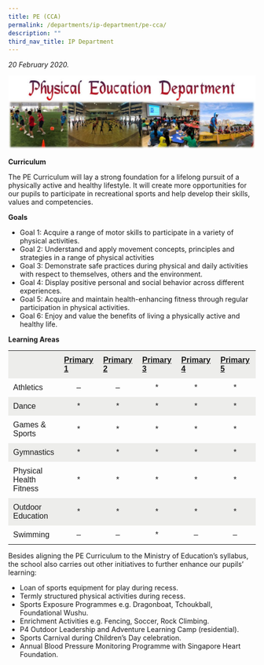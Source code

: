 ```yaml
---
title: PE (CCA)
permalink: /departments/ip-department/pe-cca/
description: ""
third_nav_title: IP Department
---
```



_20 February 2020._ 

![](/images/2020-PE-Dept-1024x304.jpg)

**Curriculum**

The PE Curriculum will lay a strong foundation for a lifelong pursuit of a physically active and healthy lifestyle. It will create more opportunities for our pupils to participate in recreational sports and help develop their skills, values and competencies.

**Goals**

*   Goal 1: Acquire a range of motor skills to participate in a variety of physical activities.
*   Goal 2: Understand and apply movement concepts, principles and strategies in a range of physical activities
*   Goal 3: Demonstrate safe practices during physical and daily activities with respect to themselves, others and the environment.
*   Goal 4: Display positive personal and social behavior across different experiences.
*   Goal 5: Acquire and maintain health-enhancing fitness through regular participation in physical activities.
*   Goal 6: Enjoy and value the benefits of living a physically active and healthy life.

**Learning Areas**

<table width="799" style="box-sizing: inherit; border-collapse: collapse; border-spacing: 0px;"><tbody style="box-sizing: inherit;"><tr style="box-sizing: inherit; background-color: rgb(237, 237, 235);"><td style="box-sizing: inherit; padding: 10px;"></td><td style="box-sizing: inherit; padding: 10px;"><span style="box-sizing: inherit; font-size: 12pt; font-family: arial, helvetica, sans-serif;"><strong style="box-sizing: inherit; font-weight: bold;"><span style="box-sizing: inherit; text-decoration: underline;">Primary 1</span></strong></span></td><td style="box-sizing: inherit; padding: 10px;"><span style="box-sizing: inherit; font-size: 12pt; font-family: arial, helvetica, sans-serif;"><strong style="box-sizing: inherit; font-weight: bold;"><span style="box-sizing: inherit; text-decoration: underline;">Primary 2</span></strong></span></td><td style="box-sizing: inherit; padding: 10px;"><span style="box-sizing: inherit; font-size: 12pt; font-family: arial, helvetica, sans-serif;"><strong style="box-sizing: inherit; font-weight: bold;"><span style="box-sizing: inherit; text-decoration: underline;">Primary 3</span></strong></span></td><td style="box-sizing: inherit; padding: 10px;"><span style="box-sizing: inherit; font-size: 12pt; font-family: arial, helvetica, sans-serif;"><strong style="box-sizing: inherit; font-weight: bold;"><span style="box-sizing: inherit; text-decoration: underline;">Primary 4</span></strong></span></td><td style="box-sizing: inherit; padding: 10px;"><span style="box-sizing: inherit; font-size: 12pt; font-family: arial, helvetica, sans-serif;"><strong style="box-sizing: inherit; font-weight: bold;"><span style="box-sizing: inherit; text-decoration: underline;">Primary 5</span></strong></span></td><td style="box-sizing: inherit; padding: 10px;"><span style="box-sizing: inherit; font-size: 12pt; font-family: arial, helvetica, sans-serif;"><strong style="box-sizing: inherit; font-weight: bold;"><span style="box-sizing: inherit; text-decoration: underline;">Primary 6</span></strong></span></td></tr><tr style="box-sizing: inherit;"><td style="box-sizing: inherit; padding: 10px;"><span style="box-sizing: inherit; font-size: 12pt; font-family: arial, helvetica, sans-serif;">Athletics</span></td><td style="box-sizing: inherit; padding: 10px; text-align: center;"><span style="box-sizing: inherit; font-size: 12pt; font-family: arial, helvetica, sans-serif;">–</span></td><td style="box-sizing: inherit; padding: 10px; text-align: center;"><span style="box-sizing: inherit; font-size: 12pt; font-family: arial, helvetica, sans-serif;">–</span></td><td style="box-sizing: inherit; padding: 10px; text-align: center;"><span style="box-sizing: inherit; font-size: 12pt; font-family: arial, helvetica, sans-serif;">*</span></td><td style="box-sizing: inherit; padding: 10px; text-align: center;"><span style="box-sizing: inherit; font-size: 12pt; font-family: arial, helvetica, sans-serif;">*</span></td><td style="box-sizing: inherit; padding: 10px; text-align: center;"><span style="box-sizing: inherit; font-size: 12pt; font-family: arial, helvetica, sans-serif;">*</span></td><td style="box-sizing: inherit; padding: 10px; text-align: center;"><span style="box-sizing: inherit; font-size: 12pt; font-family: arial, helvetica, sans-serif;">*</span></td></tr><tr style="box-sizing: inherit; background-color: rgb(237, 237, 235);"><td style="box-sizing: inherit; padding: 10px;"><span style="box-sizing: inherit; font-size: 12pt; font-family: arial, helvetica, sans-serif;">Dance</span></td><td style="box-sizing: inherit; padding: 10px; text-align: center;"><span style="box-sizing: inherit; font-size: 12pt; font-family: arial, helvetica, sans-serif;">*</span></td><td style="box-sizing: inherit; padding: 10px; text-align: center;"><span style="box-sizing: inherit; font-size: 12pt; font-family: arial, helvetica, sans-serif;">*</span></td><td style="box-sizing: inherit; padding: 10px; text-align: center;"><span style="box-sizing: inherit; font-size: 12pt; font-family: arial, helvetica, sans-serif;">*</span></td><td style="box-sizing: inherit; padding: 10px; text-align: center;"><span style="box-sizing: inherit; font-size: 12pt; font-family: arial, helvetica, sans-serif;">*</span></td><td style="box-sizing: inherit; padding: 10px; text-align: center;"><span style="box-sizing: inherit; font-size: 12pt; font-family: arial, helvetica, sans-serif;">*</span></td><td style="box-sizing: inherit; padding: 10px; text-align: center;"><span style="box-sizing: inherit; font-size: 12pt; font-family: arial, helvetica, sans-serif;">*</span></td></tr><tr style="box-sizing: inherit;"><td style="box-sizing: inherit; padding: 10px;"><span style="box-sizing: inherit; font-size: 12pt; font-family: arial, helvetica, sans-serif;">Games &amp; Sports</span></td><td style="box-sizing: inherit; padding: 10px; text-align: center;"><span style="box-sizing: inherit; font-size: 12pt; font-family: arial, helvetica, sans-serif;">*</span></td><td style="box-sizing: inherit; padding: 10px; text-align: center;"><span style="box-sizing: inherit; font-size: 12pt; font-family: arial, helvetica, sans-serif;">*</span></td><td style="box-sizing: inherit; padding: 10px; text-align: center;"><span style="box-sizing: inherit; font-size: 12pt; font-family: arial, helvetica, sans-serif;">*</span></td><td style="box-sizing: inherit; padding: 10px; text-align: center;"><span style="box-sizing: inherit; font-size: 12pt; font-family: arial, helvetica, sans-serif;">*</span></td><td style="box-sizing: inherit; padding: 10px; text-align: center;"><span style="box-sizing: inherit; font-size: 12pt; font-family: arial, helvetica, sans-serif;">*</span></td><td style="box-sizing: inherit; padding: 10px; text-align: center;"><span style="box-sizing: inherit; font-size: 12pt; font-family: arial, helvetica, sans-serif;">*</span></td></tr><tr style="box-sizing: inherit; background-color: rgb(237, 237, 235);"><td style="box-sizing: inherit; padding: 10px;"><span style="box-sizing: inherit; font-size: 12pt; font-family: arial, helvetica, sans-serif;">Gymnastics</span></td><td style="box-sizing: inherit; padding: 10px; text-align: center;"><span style="box-sizing: inherit; font-size: 12pt; font-family: arial, helvetica, sans-serif;">*</span></td><td style="box-sizing: inherit; padding: 10px; text-align: center;"><span style="box-sizing: inherit; font-size: 12pt; font-family: arial, helvetica, sans-serif;">*</span></td><td style="box-sizing: inherit; padding: 10px; text-align: center;"><span style="box-sizing: inherit; font-size: 12pt; font-family: arial, helvetica, sans-serif;">*</span></td><td style="box-sizing: inherit; padding: 10px; text-align: center;"><span style="box-sizing: inherit; font-size: 12pt; font-family: arial, helvetica, sans-serif;">*</span></td><td style="box-sizing: inherit; padding: 10px; text-align: center;"><span style="box-sizing: inherit; font-size: 12pt; font-family: arial, helvetica, sans-serif;">*</span></td><td style="box-sizing: inherit; padding: 10px; text-align: center;"><span style="box-sizing: inherit; font-size: 12pt; font-family: arial, helvetica, sans-serif;">*</span></td></tr><tr style="box-sizing: inherit;"><td style="box-sizing: inherit; padding: 10px;"><span style="box-sizing: inherit; font-size: 12pt; font-family: arial, helvetica, sans-serif;">Physical Health Fitness</span></td><td style="box-sizing: inherit; padding: 10px; text-align: center;"><span style="box-sizing: inherit; font-size: 12pt; font-family: arial, helvetica, sans-serif;">*</span></td><td style="box-sizing: inherit; padding: 10px; text-align: center;"><span style="box-sizing: inherit; font-size: 12pt; font-family: arial, helvetica, sans-serif;">*</span></td><td style="box-sizing: inherit; padding: 10px; text-align: center;"><span style="box-sizing: inherit; font-size: 12pt; font-family: arial, helvetica, sans-serif;">*</span></td><td style="box-sizing: inherit; padding: 10px; text-align: center;"><span style="box-sizing: inherit; font-size: 12pt; font-family: arial, helvetica, sans-serif;">*</span></td><td style="box-sizing: inherit; padding: 10px; text-align: center;"><span style="box-sizing: inherit; font-size: 12pt; font-family: arial, helvetica, sans-serif;">*</span></td><td style="box-sizing: inherit; padding: 10px; text-align: center;"><span style="box-sizing: inherit; font-size: 12pt; font-family: arial, helvetica, sans-serif;">*</span></td></tr><tr style="box-sizing: inherit; background-color: rgb(237, 237, 235);"><td style="box-sizing: inherit; padding: 10px;"><span style="box-sizing: inherit; font-size: 12pt; font-family: arial, helvetica, sans-serif;">Outdoor Education</span></td><td style="box-sizing: inherit; padding: 10px; text-align: center;"><span style="box-sizing: inherit; font-size: 12pt; font-family: arial, helvetica, sans-serif;">*</span></td><td style="box-sizing: inherit; padding: 10px; text-align: center;"><span style="box-sizing: inherit; font-size: 12pt; font-family: arial, helvetica, sans-serif;">*</span></td><td style="box-sizing: inherit; padding: 10px; text-align: center;"><span style="box-sizing: inherit; font-size: 12pt; font-family: arial, helvetica, sans-serif;">*</span></td><td style="box-sizing: inherit; padding: 10px; text-align: center;"><span style="box-sizing: inherit; font-size: 12pt; font-family: arial, helvetica, sans-serif;">*</span></td><td style="box-sizing: inherit; padding: 10px; text-align: center;"><span style="box-sizing: inherit; font-size: 12pt; font-family: arial, helvetica, sans-serif;">*</span></td><td style="box-sizing: inherit; padding: 10px; text-align: center;"><span style="box-sizing: inherit; font-size: 12pt; font-family: arial, helvetica, sans-serif;">*</span></td></tr><tr style="box-sizing: inherit;"><td style="box-sizing: inherit; padding: 10px;"><span style="box-sizing: inherit; font-size: 12pt; font-family: arial, helvetica, sans-serif;">Swimming</span></td><td style="box-sizing: inherit; padding: 10px; text-align: center;"><span style="box-sizing: inherit; font-size: 12pt; font-family: arial, helvetica, sans-serif;">–</span></td><td style="box-sizing: inherit; padding: 10px; text-align: center;"><span style="box-sizing: inherit; font-size: 12pt; font-family: arial, helvetica, sans-serif;">–</span></td><td style="box-sizing: inherit; padding: 10px; text-align: center;"><span style="box-sizing: inherit; font-size: 12pt; font-family: arial, helvetica, sans-serif;">*</span></td><td style="box-sizing: inherit; padding: 10px; text-align: center;"><span style="box-sizing: inherit; font-size: 12pt; font-family: arial, helvetica, sans-serif;">–</span></td><td style="box-sizing: inherit; padding: 10px; text-align: center;"><span style="box-sizing: inherit; font-size: 12pt; font-family: arial, helvetica, sans-serif;">–</span></td><td style="box-sizing: inherit; padding: 10px; text-align: center;"><span style="box-sizing: inherit; font-size: 12pt; font-family: arial, helvetica, sans-serif;">–</span></td></tr></tbody></table>

Besides aligning the PE Curriculum to the Ministry of Education’s syllabus, the school also carries out other initiatives to further enhance our pupils’ learning:

*   Loan of sports equipment for play during recess.
*   Termly structured physical activities during recess.
*   Sports Exposure Programmes e.g. Dragonboat, Tchoukball, Foundational Wushu.
*   Enrichment Activities e.g. Fencing, Soccer, Rock Climbing.
*   P4 Outdoor Leadership and Adventure Learning Camp (residential).
*   Sports Carnival during Children’s Day celebration.
*   Annual Blood Pressure Monitoring Programme with Singapore Heart Foundation.